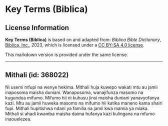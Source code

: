 # Key Terms (Biblica)

## License Information

**Key Terms (Biblica)** is based on and adapted from: _Biblica Bible Dictionary_, [Biblica, Inc.](https://www.biblica.com/), 2023, which is licensed under a [CC BY-SA 4.0 license](https://creativecommons.org/licenses/by-sa/4.0/legalcode.en).

This markdown version is provided under the same license.



--------------------------------

## Mithali (id: 368022)

Ni usemi mfupi na wenye hekima. Mithali huja kuwepo wakati mtu au jamii inaposoma maisha duniani. Wanaposoma, wanajifunza masomo na kugundua mifumo. Mifumo hii ni kuhusu jinsi maisha duniani yanavyofanya kazi. Mtu au jamii huweka masomo na mifumo hii katika maneno kama shairi fupi. Mithali hupitishwa ndani ya familia na jamii kwa mamia ya miaka. Mithali si ahadi kwamba maisha daima hufanya kazi kulingana na mfumo inaouelezea.


